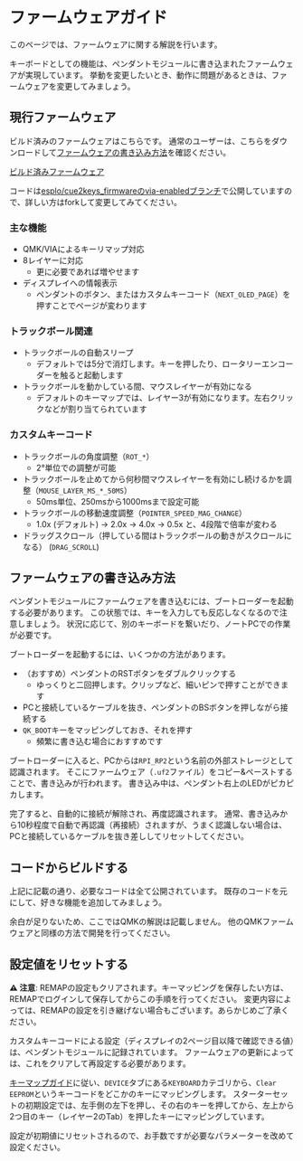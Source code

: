 # ファームウェアガイド

このページでは、ファームウェアに関する解説を行います。

キーボードとしての機能は、ペンダントモジュールに書き込まれたファームウェアが実現しています。
挙動を変更したいとき、動作に問題があるときは、ファームウェアを変更してみましょう。

## 現行ファームウェア

ビルド済みのファームウェアはこちらです。
通常のユーザーは、こちらをダウンロードして[ファームウェアの書き込み方法](#ファームウェアの書き込み方法)を確認ください。

[ビルド済みファームウェア](../firmware/cue2keys_latest.uf2)

コードは[esplo/cue2keys_firmwareのvia-enabledブランチ](https://github.com/esplo/cue2keys_firmware/tree/via-enabled)で公開していますので、詳しい方はforkして変更してみてください。


### 主な機能

- QMK/VIAによるキーリマップ対応
- 8レイヤーに対応
  - 更に必要であれば増やせます
- ディスプレイへの情報表示
  - ペンダントのボタン、またはカスタムキーコード（`NEXT_OLED_PAGE`）を押すことでページが変わります

### トラックボール関連

- トラックボールの自動スリープ
  - デフォルトでは5分で消灯します。キーを押したり、ロータリーエンコーダーを触ると起動します
- トラックボールを動かしている間、マウスレイヤーが有効になる
  - デフォルトのキーマップでは、レイヤー3が有効になります。左右クリックなどが割り当てられています

### カスタムキーコード

- トラックボールの角度調整（`ROT_*`）
  - 2°単位での調整が可能
- トラックボールを止めてから何秒間マウスレイヤーを有効にし続けるかを調整（`MOUSE_LAYER_MS_*_50MS`）
  - 50ms単位、250msから1000msまで設定可能
- トラックボールの移動速度調整（`POINTER_SPEED_MAG_CHANGE`）
  - 1.0x (デフォルト) -> 2.0x -> 4.0x -> 0.5x と、4段階で倍率が変わる
- ドラッグスクロール（押している間はトラックボールの動きがスクロールになる） (`DRAG_SCROLL`)

## ファームウェアの書き込み方法

ペンダントモジュールにファームウェアを書き込むには、ブートローダーを起動する必要があります。
この状態では、キーを入力しても反応しなくなるので注意しましょう。
状況に応じて、別のキーボードを繋いだり、ノートPCでの作業が必要です。

ブートローダーを起動するには、いくつかの方法があります。

- （おすすめ）ペンダントのRSTボタンをダブルクリックする
  - ゆっくりと二回押します。クリップなど、細いピンで押すことができます
- PCと接続しているケーブルを抜き、ペンダントのBSボタンを押しながら接続する
- `QK_BOOT`キーをマッピングしておき、それを押す
  - 頻繁に書き込む場合におすすめです

ブートローダーに入ると、PCからは`RPI_RP2`という名前の外部ストレージとして認識されます。
そこにファームウェア（`.uf2`ファイル）をコピー&ペーストすることで、書き込みが行われます。
書き込み中は、ペンダント右上のLEDがピカピカします。

完了すると、自動的に接続が解除され、再度認識されます。
通常、書き込みから10秒程度で自動で再認識（再接続）されますが、うまく認識しない場合は、PCと接続しているケーブルを抜き差ししてリセットしてください。

## コードからビルドする

上記に記載の通り、必要なコードは全て公開されています。
既存のコードを元にして、好きな機能を追加してみましょう。

余白が足りないため、ここではQMKの解説は記載しません。
他のQMKファームウェアと同様の方法で開発を行ってください。

## 設定値をリセットする

**⚠️ 注意**: REMAPの設定もクリアされます。キーマッピングを保存したい方は、REMAPでログインして保存してからこの手順を行ってください。
変更内容によっては、REMAPの設定を引き継げない場合もございます。あらかじめご了承ください。

カスタムキーコードによる設定（ディスプレイの2ページ目以降で確認できる値）は、ペンダントモジュールに記録されています。
ファームウェアの更新によっては、これをクリアして再設定する必要があります。

[キーマップガイド](./keymap_guide.md)に従い、`DEVICE`タブにある`KEYBOARD`カテゴリから、`Clear EEPROM`というキーコードをどこかのキーにマッピングします。
スターターセットの初期設定では、左手側の左下を押し、その右のキーを押してから、左上から2つ目のキー（レイヤー2のTab）を押したキーにマッピングしています。

設定が初期値にリセットされるので、お手数ですが必要なパラメーターを改めて設定ください。
